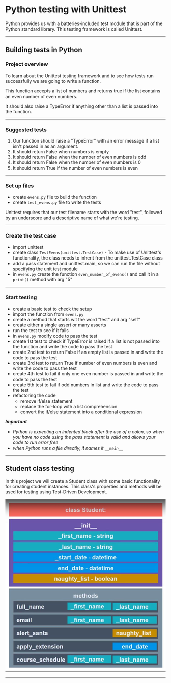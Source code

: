 # Python testing with Unittest

Python provides us with a batteries-included  test module that is part of the Python standard library. This testing framework  is called Unittest.

---

## Building tests in Python

### Project overview

To learn about the  Unittest testing framework and to see how tests run successfully we are going to write a function. 

This function accepts a list of numbers and returns true if the list contains an even number of even numbers. 

It should also raise a TypeError if anything  other than a list is passed into the function.

---

### Suggested tests

1. Our function should raise a "TypeError" with an error message if a list isn't passed in as an argument.
1. It should return False when numbers is empty
1. It should return False when the number of even numbers is odd
1. It should return False when the number of even numbers is 0
1. It should return True if the number of even numbers is even

---

### Set up files

- create `evens.py` file to build the function
- create `test_evens.py` file to write the tests

Unittest requires that our test  filename starts with the word "test", followed by an underscore and a descriptive name of what we're testing.

---

### Create the test case

- import unittest
- create class `TestEvens(unittest.TestCase)` - To make use of Unittest's functionality, the class needs to inherit from the unittest.TestCase class
- add a pass statement and unittest.main, so we can run the file without specifying the unit test module
- in `evens.py` create the function `even_number_of_evens()` and call it in a `print()` method with arg "5"

---

### Start testing

- create a basic test to check the setup
- import the function from `evens.py`
- create a method that starts wit the word "test" and arg "self"
- create either a single assert or many asserts
- run the test to see if it fails
- in `evens.py` modify code to pass the test
- create 1st test to check if TypeError is raised if a list is not passed into the function and write the code to pass the test
- create 2nd test to return False if an empty list is passed in and write the code to pass the test
- create 3rd test to return True if number of even numbers is even and write the code to pass the test
- create 4th test to fail if only one even number is passed in and write the code to pass the test
- create 5th test to fail if odd numbers in list and write the code to pass the test
- refactoring the code
    - remove if/else statement
    - replace the for-loop with a list comprehension
    - convert the if/else statement into a conditional expression

*__Important__*
- *Python is expecting  an indented block after the use of a colon, so when you have no code using the pass statement  is valid and allows your code to run error free*
- *when Python runs a file directly, it names it `__main__`*

--- 

## Student class testing

In this project we will create a Student class with some basic functionality for creating student instances. This class's properties and methods will be used for testing using Test-Driven Development.

![student class](student_class_testing/images/student-class.JPG)

---